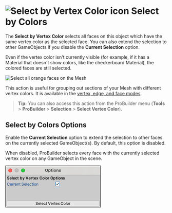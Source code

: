 # ![Select by Vertex Color icon](images/icons/Selection_SelectByVertexColor.png) Select by Colors

The __Select by Vertex Color__ selects all faces on this object which have the same vertex color as the selected face. You can also extend the selection to other GameObjects if you disable the **Current Selection** option.

Even if the vertex color isn't currently visible (for example, if it has a Material that doesn't show colors, like the checkerboard Material), the colored faces are still selected.

![Select all orange faces on the Mesh](images/Example_SelectByVertexColor.png)

This action is useful for grouping out sections of your Mesh with different vertex colors. It is available in the [vertex, edge, and face modes](modes.md).

> **Tip:** You can also access this action from the ProBuilder menu (**Tools** > **ProBuilder** > **Selection** > **Select Vertex Color**).

## Select by Colors Options

Enable the **Current Selection** option to extend the selection to other faces on the currently selected GameObject(s). By default, this option is disabled. 

When disabled, ProBuilder selects every face with the currently selected vertex color on any GameObject in the scene.

![Grow Selection Options](images/Selection_SelectByVertexColor_props.png)
